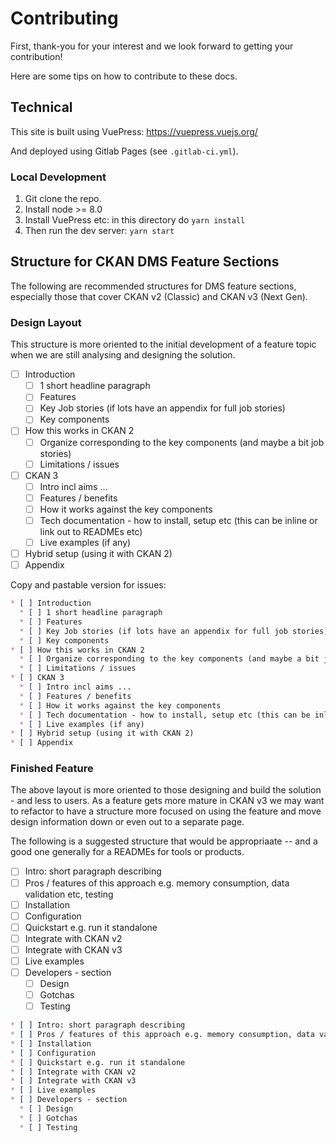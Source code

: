 # Contributing

First, thank-you for your interest and we look forward to getting your contribution!

Here are some tips on how to contribute to these docs.


## Technical

This site is built using VuePress: https://vuepress.vuejs.org/

And deployed using Gitlab Pages (see `.gitlab-ci.yml`).

### Local Development

1. Git clone the repo.
2. Install node >= 8.0
3. Install VuePress etc: in this directory do `yarn install`
4. Then run the dev server: `yarn start`


## Structure for CKAN DMS Feature Sections

The following are recommended structures for DMS feature sections, especially those that cover CKAN v2 (Classic) and CKAN v3 (Next Gen).

### Design Layout

This structure is more oriented to the initial development of a feature topic when we are still analysing and designing the solution.

* [ ] Introduction
  * [ ] 1 short headline paragraph
  * [ ] Features
  * [ ] Key Job stories (if lots have an appendix for full job stories)
  * [ ] Key components
* [ ] How this works in CKAN 2
  * [ ] Organize corresponding to the key components (and maybe a bit job stories)
  * [ ] Limitations / issues
* [ ] CKAN 3 
  * [ ] Intro incl aims ...
  * [ ] Features / benefits
  * [ ] How it works against the key components
  * [ ] Tech documentation - how to install, setup etc (this can be inline or link out to READMEs etc)
  * [ ] Live examples (if any)
* [ ] Hybrid setup (using it with CKAN 2)
* [ ] Appendix

Copy and pastable version for issues:

```md
* [ ] Introduction
  * [ ] 1 short headline paragraph
  * [ ] Features
  * [ ] Key Job stories (if lots have an appendix for full job stories)
  * [ ] Key components
* [ ] How this works in CKAN 2
  * [ ] Organize corresponding to the key components (and maybe a bit job stories)
  * [ ] Limitations / issues
* [ ] CKAN 3 
  * [ ] Intro incl aims ...
  * [ ] Features / benefits
  * [ ] How it works against the key components
  * [ ] Tech documentation - how to install, setup etc (this can be inline or link out to READMEs etc)
  * [ ] Live examples (if any)
* [ ] Hybrid setup (using it with CKAN 2)
* [ ] Appendix
```

### Finished Feature

The above layout is more oriented to those designing and build the solution - and less to users. As a feature gets more mature in CKAN v3 we may want to refactor to have a structure more focused on using the feature and move design information down or even out to a separate page.

The following is a suggested structure that would be appropriaate -- and a good one generally for a READMEs for tools or products.

* [ ] Intro: short paragraph describing
* [ ] Pros / features of this approach e.g. memory consumption, data validation etc, testing
* [ ] Installation
* [ ] Configuration
* [ ] Quickstart e.g. run it standalone
* [ ] Integrate with CKAN v2
* [ ] Integrate with CKAN v3
* [ ] Live examples
* [ ] Developers - section
  * [ ] Design
  * [ ] Gotchas
  * [ ] Testing

```md
* [ ] Intro: short paragraph describing
* [ ] Pros / features of this approach e.g. memory consumption, data validation etc, testing
* [ ] Installation
* [ ] Configuration
* [ ] Quickstart e.g. run it standalone
* [ ] Integrate with CKAN v2
* [ ] Integrate with CKAN v3
* [ ] Live examples
* [ ] Developers - section
  * [ ] Design
  * [ ] Gotchas
  * [ ] Testing
```
